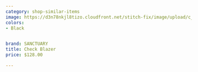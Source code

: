 ```yaml
---
category: shop-similar-items
image: https://d3n78nkjl8tizo.cloudfront.net/stitch-fix/image/upload/c_scale,h_500/e_trim:9/f_auto,q_auto/e_replace_color:f2f3f4:300:ffffff/v1648770403/sjkgkklhphh5gu1jbugk.jpg
colors: 
- Black


brand: SANCTUARY
title: Check Blazer
price: $128.00

---
```





